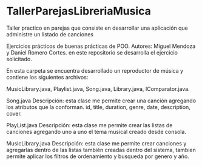 # TallerParejasLibreriaMusica
Taller practico en parejas que consiste en desarrollar una aplicación que administre un listado de canciones 

Ejercicios prácticos de buenas prácticas de POO.
Autores: Miguel Mendoza y Daniel Romero Cortes. en este repositorio se desarrolla el ejercicio solicitado.

En esta carpeta se encuentra desarrollado un reproductor de música y contiene los siguientes archivos:

MusicLibrary.java, Playlist.java, Song.java, Library.java, IComparator.java.

Song.java Descripción: esta clase me permite crear una canción agregando los atributos que la conforman. id, title, duration, genre, date, description, cover.

PlayList.java Descripción: esta clase me permite crear las listas de canciones agregando uno a uno el tema musical creado desde consola.

MusicLibrary.java Descripción: esta clase me permite crear canciones y agregarlas dentro de las listas también creadas dentro del sistema, tambien permite aplicar los filtros de ordenamiento y busqueda por genero y año.


